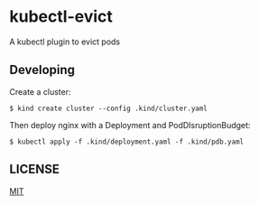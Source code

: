 # kubectl-evict

A kubectl plugin to evict pods

## Developing

Create a cluster:

```console
$ kind create cluster --config .kind/cluster.yaml
```

Then deploy nginx with a Deployment and PodDIsruptionBudget:

```console
$ kubectl apply -f .kind/deployment.yaml -f .kind/pdb.yaml
```

## LICENSE

[MIT](./LICENSE)
